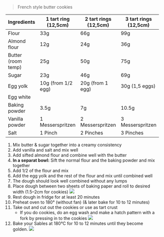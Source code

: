 > French style butter cookies

| Ingredients        | 1 tart ring (12,5cm) | 2 tart rings (12,5cm) | 3 tart rings (12,5cm) | 10x7cm Tart      |
| ------------------ | -------------------- | --------------------- | --------------------- | ---------------- |
| Flour              | 33g                  | 66g                   | 99g                   | 132g             |
| Almond flour       | 12g                  | 24g                   | 36g                   | 48g              |
| Butter (room temp) | 25g                  | 50g                   | 75g                   | 100g             |
| Sugar              | 23g                  | 46g                   | 69g                   | 92g              |
| Egg yolk           | 10g (from 1/2 egg)   | 20g (from 1 egg)      | 30g (1,5 eggs)        | 40g (from 1 egg) |
| Egg white          |                      |                       |                       | 20g              |
| Baking powder      | 3.5g                 | 7g                    | 10.5g                 | 10g              |
| Vanilla powder     | 1 Messerspritzen     | 2 Messerspritzen      | 3 Messerspritzen      | 4 Messerspritzen |
| Salt               | 1 Pinch              | 2 Pinches             | 3 Pinches             | 2 Pinches        |
1. Mix butter & sugar together into a creamy consistency
2. Add vanilla and salt and mix well
3. Add sifted almond flour and combine well with the butter
4. **In a separat bowl:** Sift the normal flour and the baking powder and mix together
5. Add 1/2 of the flour and mix
6. Add the egg yolk and the rest of the flour and mix until combined well
7. The dough should look well combined without any lumps
8. Place dough between two sheets of baking paper and roll to desired width (1.5–2cm for cookies)
		![](/images/Pasted%20image%2020250202163846.png)
9. Rest dough in fridge for at least 20 minutes
10. Preheat oven to 180° (without fan) (& later bake for 10 to 12 minutes)
11. Take out and cut out the cookies or use as tart crust
	- If you do cookies, do an egg wash and make a hatch pattern with a fork by pressing in to the cookies 
			![](/images/Pasted%20image%2020250202164207.png)
12. Bake your Sables at 180°C for 10 to 12 minutes until they become golden.
	![](/images/Pasted%20image%2020250202164414.png)